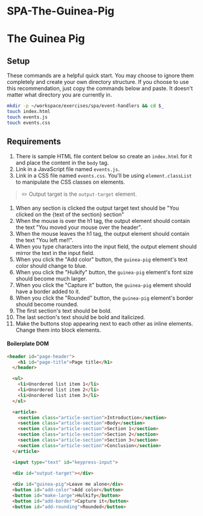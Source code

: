 # SPA-The-Guinea-Pig
# The Guinea Pig

## Setup

These commands are a helpful quick start. You may choose to ignore them completely and create your own directory structure. If you choose to use this recommendation, just copy the commands below and paste. It doesn't matter what directory you are currently in.

```bash
mkdir -p ~/workspace/exercises/spa/event-handlers && cd $_
touch index.html
touch events.js
touch events.css
```

## Requirements

1. There is sample HTML file content below so create an `index.html` for it and place the content in the `body` tag.
2. Link in a JavaScript file named `events.js`.
2. Link in a CSS file named `events.css`. You'll be using `element.classList` to manipulate the CSS classes on elements.


> :pencil2: Output target is the `output-target` element.

1. When any section is clicked the output target text should be "You clicked on the {text of the section} section"
2. When the mouse is over the h1 tag, the output element should contain the text "You moved your mouse over the header".
3. When the mouse leaves the h1 tag, the output element should contain the text "You left me!!".
4. When you type characters into the input field, the output element should mirror the text in the input field.
5. When you click the "Add color" button, the `guinea-pig` element's text color should change to blue.
6. When you click the "Hulkify" button, the `guinea-pig` element's font size should become much larger.
7. When you click the "Capture it" button, the `guinea-pig` element should have a border added to it.
8. When you click the "Rounded" button, the `guinea-pig` element's border should become rounded.
9. The first section's text should be bold.
10. The last section's text should be bold and italicized.
11. Make the buttons stop appearing next to each other as inline elements. Change them into block elements.

#### Boilerplate DOM

```html
<header id="page-header">
    <h1 id="page-title">Page title</h1>
  </header>

  <ul>
    <li>Unordered list item 1</li>
    <li>Unordered list item 2</li>
    <li>Unordered list item 3</li>
  </ul>

  <article>
    <section class="article-section">Introduction</section>
    <section class="article-section">Body</section>
    <section class="article-section">Section 1</section>
    <section class="article-section">Section 2</section>
    <section class="article-section">Section 3</section>
    <section class="article-section">Conclusion</section>
  </article>

  <input type="text" id="keypress-input">
  
  <div id="output-target"></div>

  <div id="guinea-pig">Leave me alone</div>
  <button id="add-color">Add color</button>
  <button id="make-large">Hulkify</button>
  <button id="add-border">Capture it</button>
  <button id="add-rounding">Rounded</button>
```
